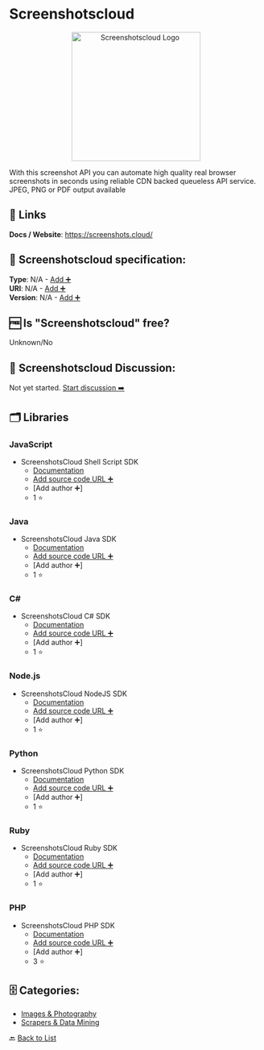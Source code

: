 # Screenshotscloud
<p align="center">
    <img width="256" src="https://raw.githubusercontent.com/apis-list/apis-list/main/apis/screenshotscloud/logo_256x256.png" alt="Screenshotscloud Logo"/>
</p>
With this screenshot API you can automate high quality real browser screenshots in seconds using reliable CDN backed queueless API service. JPEG, PNG or PDF output available

##  🔗 Links
**Docs / Website**: https://screenshots.cloud/

## 🧬 Screenshotscloud specification:
**Type**: N/A - [Add ➕](https://github.com/apis-list/apis-list/edit/main/apis-list.yaml)  
**URI**: N/A - [Add ➕](https://github.com/apis-list/apis-list/edit/main/apis-list.yaml)  
**Version**: N/A - [Add ➕](https://github.com/apis-list/apis-list/edit/main/apis-list.yaml)

## 🆓 Is "Screenshotscloud" free?
Unknown/No  

## 💬 Screenshotscloud Discussion:
Not yet started. [Start discussion ➡️](https://github.com/apis-list/apis-list/discussions/new)

## 🗂️ Libraries
### JavaScript
- ScreenshotsCloud Shell Script SDK
    - [Documentation](https://github.com/ScreenshotsCloud/screenshotscloud-sh)
    - [Add source code URL ➕]()
    - [Add author ➕]
    - 1 ⭐

### Java
- ScreenshotsCloud Java SDK
    - [Documentation](https://github.com/ScreenshotsCloud/screenshotscloud-java)
    - [Add source code URL ➕]()
    - [Add author ➕]
    - 1 ⭐

### C#
- ScreenshotsCloud C# SDK
    - [Documentation](https://github.com/ScreenshotsCloud/screenshotscloud-cs)
    - [Add source code URL ➕]()
    - [Add author ➕]
    - 1 ⭐

### Node.js
- ScreenshotsCloud NodeJS SDK
    - [Documentation](https://github.com/ScreenshotsCloud/screenshotscloud-node)
    - [Add source code URL ➕]()
    - [Add author ➕]
    - 1 ⭐

### Python
- ScreenshotsCloud Python SDK
    - [Documentation](https://github.com/ScreenshotsCloud/screenshotscloud-python)
    - [Add source code URL ➕]()
    - [Add author ➕]
    - 1 ⭐

### Ruby
- ScreenshotsCloud Ruby SDK
    - [Documentation](https://github.com/ScreenshotsCloud/screenshotscloud-ruby)
    - [Add source code URL ➕]()
    - [Add author ➕]
    - 1 ⭐

### PHP
- ScreenshotsCloud PHP SDK
    - [Documentation](https://github.com/ScreenshotsCloud/screenshotscloud-php)
    - [Add source code URL ➕]()
    - [Add author ➕]
    - 3 ⭐


## 🗄️ Categories:
- [Images & Photography](https://github.com/apis-list/apis-list#images--photography-)
- [Scrapers & Data Mining](https://github.com/apis-list/apis-list#scrapers--data-mining-)

🔙  [Back to List](https://github.com/apis-list/apis-list)
